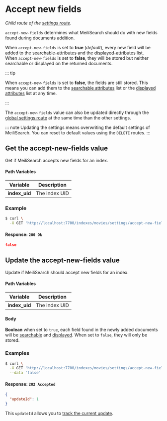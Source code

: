 # Accept new fields

_Child route of the [settings route](/references/settings.md)._

`accept-new-fields` determines what MeiliSearch should do with new fields found during documents addition.

When `accept-new-fields` is set to **true** (*default*), every new field will be added to the [searchable-attributes](/references/searchable_attributes.md) and the [displayed-attributes](/references/displayed_attributes.md) list.<br>
When `accept-new-fields` is set to **false**, they will be stored but neither searchable or displayed on the returned documents.

::: tip

When `accept-new-fields` is set to **false**, the fields are still stored. This means you can add them to the [searchable attributes](/references/searchable_attributes.md) list or the [displayed attributes](/references/displayed_attributes.md) list at any time.

:::

The `accept-new-fields` value can also be updated directly through the [global settings route](/references/settings.md#update-settings) at the same time than the other settings.

::: note
Updating the settings means overwriting the default settings of MeiliSearch. You can reset to default values using the `DELETE` routes.
:::

## Get the accept-new-fields value

<RouteHighlighter method="GET" route="/indexes/:index_uid/settings/accept-new-fields" />

Get if MeiliSearch accepts new fields for an index.

#### Path Variables

| Variable          | Description           |
|-------------------|-----------------------|
| **index_uid**         | The index UID |

### Example

```bash
$ curl \
  -X GET 'http://localhost:7700/indexes/movies/settings/accept-new-fields'
```

#### Response: `200 Ok`


```json
false
```

## Update the accept-new-fields value

<RouteHighlighter method="POST" route="/indexes/:index_uid/settings/accept-new-fields" />

Update if MeiliSearch should accept new fields for an index.

#### Path Variables

| Variable          | Description           |
|-------------------|-----------------------|
| **index_uid**         | The index UID |

#### Body

**Boolean** when set to `true`, each field found in the newly added documents will be [searchable](/references/searchable_attributes.md) and [displayed](/references/displayed_attributes.md). When set to `false`, they will only be stored.

### Examples

```bash
$ curl \
  -X GET 'http://localhost:7700/indexes/movies/settings/accept-new-fields' \
  --data 'false'
```

#### Response: `202 Accepted`

```json
{
  "updateId": 1
}
```
This `updateId` allows you to [track the current update](/references/updates.md).
